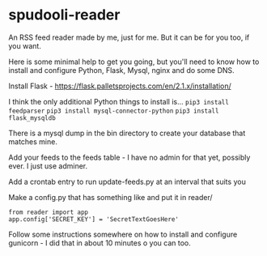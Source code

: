 # spudooli-reader
An RSS feed reader made by me, just for me. But it can be for you too, if you want.

Here is some minimal help to get you going, but you'll need to know how to install and configure Python, Flask, Mysql, nginx and do some DNS. 

Install Flask - https://flask.palletsprojects.com/en/2.1.x/installation/

I think the only additional Python things to install is...
`pip3 install feedparser`
`pip3 install mysql-connector-python`
`pip3 install flask_mysqldb`

There is a mysql dump in the bin directory to create your database that matches mine.

Add your feeds to the feeds table - I have no admin for that yet, possibly ever. I just use adminer.

Add a crontab entry to run update-feeds.py at an interval that suits you

Make a config.py that has something like and put it in reader/

```
from reader import app
app.config['SECRET_KEY'] = 'SecretTextGoesHere'
```

Follow some instructions somewhere on how to install and configure gunicorn - I did that in about 10 minutes o you can too.